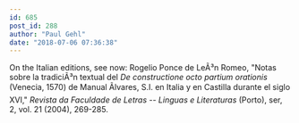 ```yaml
---
id: 685
post_id: 288
author: "Paul Gehl"
date: "2018-07-06 07:36:38"
---
```

On the Italian editions, see now: Rogelio Ponce de LeÃ³n Romeo, "Notas sobre la tradiciÃ³n textual del *De constructione octo partium orationis* (Venecia, 1570) de Manual Ãlvares, S.I. en Italia y en Castilla durante el siglo XVI," *Revista da Faculdade de Letras -- Linguas e Literaturas* (Porto), ser, 2, vol. 21 (2004), 269-285.
